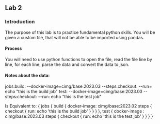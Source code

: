 ## Lab 2

### Introduction
The purpose of this lab is to practice fundamental python skills. You will be given a custom file, that will not be able to be imported using pandas. 

#### Process
You will need to use python functions to open the file, read the file line by line, for each line, parse the data and convert the data to json. 

#### Notes about the data: 

jobs:build:
--docker-image=cimg/base:2023.03
--steps:checkout:
--run= echo "this is the build job"
test:
--docker-image=cimg/base:2023.03 
--steps:checkout:
--run: echo "this is the test job"

Is Equivalent to: 
{
    jobs {
        build {
            docker-image: cimg/base:2023.02
            steps {
                checkout {
                    run: echo 'this is the build job'
                }
            }
        }
    },
    test {
        docker-image : cimg/base:2023.03
        steps {
            checkout {
                run: echo 'this is the test job'
            }
        }
    }
}